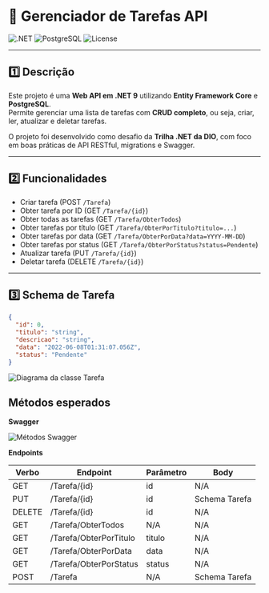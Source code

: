 # 📝 Gerenciador de Tarefas API

![.NET](https://img.shields.io/badge/.NET-9-brightgreen)
![PostgreSQL](https://img.shields.io/badge/PostgreSQL-15-blue)
![License](https://img.shields.io/badge/license-MIT-lightgrey)

---

## 1️⃣ Descrição

Este projeto é uma **Web API em .NET 9** utilizando **Entity Framework Core** e **PostgreSQL**.  
Permite gerenciar uma lista de tarefas com **CRUD completo**, ou seja, criar, ler, atualizar e deletar tarefas.

O projeto foi desenvolvido como desafio da **Trilha .NET da DIO**, com foco em boas práticas de API RESTful, migrations e Swagger.

---

## 2️⃣ Funcionalidades

- Criar tarefa (POST `/Tarefa`)
- Obter tarefa por ID (GET `/Tarefa/{id}`)
- Obter todas as tarefas (GET `/Tarefa/ObterTodos`)
- Obter tarefas por título (GET `/Tarefa/ObterPorTitulo?titulo=...`)
- Obter tarefas por data (GET `/Tarefa/ObterPorData?data=YYYY-MM-DD`)
- Obter tarefas por status (GET `/Tarefa/ObterPorStatus?status=Pendente`)
- Atualizar tarefa (PUT `/Tarefa/{id}`)
- Deletar tarefa (DELETE `/Tarefa/{id}`)

---

## 3️⃣ Schema de Tarefa

```json
{
  "id": 0,
  "titulo": "string",
  "descricao": "string",
  "data": "2022-06-08T01:31:07.056Z",
  "status": "Pendente"
}
```

![Diagrama da classe Tarefa](diagrama.png)

## Métodos esperados


**Swagger**


![Métodos Swagger](swagger.png)


**Endpoints**


| Verbo  | Endpoint                | Parâmetro | Body          |
|--------|-------------------------|-----------|---------------|
| GET    | /Tarefa/{id}            | id        | N/A           |
| PUT    | /Tarefa/{id}            | id        | Schema Tarefa |
| DELETE | /Tarefa/{id}            | id        | N/A           |
| GET    | /Tarefa/ObterTodos      | N/A       | N/A           |
| GET    | /Tarefa/ObterPorTitulo  | titulo    | N/A           |
| GET    | /Tarefa/ObterPorData    | data      | N/A           |
| GET    | /Tarefa/ObterPorStatus  | status    | N/A           |
| POST   | /Tarefa                 | N/A       | Schema Tarefa |
